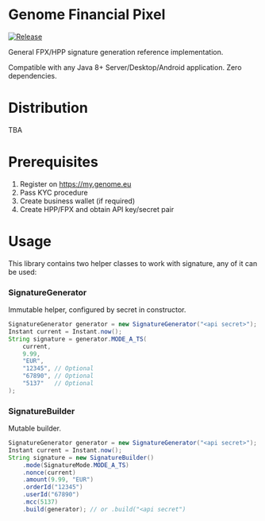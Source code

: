 # Genome Financial Pixel

[![Release](https://jitpack.io/v/mjcro/references.svg)](https://jitpack.io/#mjcro/references)

General FPX/HPP signature generation reference implementation.

Compatible with any Java 8+ Server/Desktop/Android application. Zero dependencies.

# Distribution

TBA

# Prerequisites

1. Register on https://my.genome.eu
2. Pass KYC procedure
3. Create business wallet (if required)
4. Create HPP/FPX and obtain API key/secret pair

# Usage

This library contains two helper classes to work with signature, any of it can be used:

### SignatureGenerator

Immutable helper, configured by secret in constructor.

```java
SignatureGenerator generator = new SignatureGenerator("<api secret>");
Instant current = Instant.now();
String signature = generator.MODE_A_TS(
    current,
    9.99,
    "EUR",
    "12345", // Optional
    "67890", // Optional
    "5137"   // Optional
);
```


### SignatureBuilder

Mutable builder.

```java
SignatureGenerator generator = new SignatureGenerator("<api secret>");
Instant current = Instant.now();
String signature = new SignatureBuilder()
    .mode(SignatureMode.MODE_A_TS)
    .nonce(current)
    .amount(9.99, "EUR")
    .orderId("12345")
    .userId("67890")
    .mcc(5137)
    .build(generator); // or .build("<api secret")
```